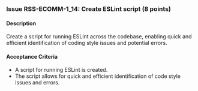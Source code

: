 ### Issue RSS-ECOMM-1_14: Create ESLint script (8 points)

#### Description

Create a script for running ESLint across the codebase, enabling quick and efficient identification of coding style issues and potential errors.

#### Acceptance Criteria

- A script for running ESLint is created.
- The script allows for quick and efficient identification of code style issues and errors.
